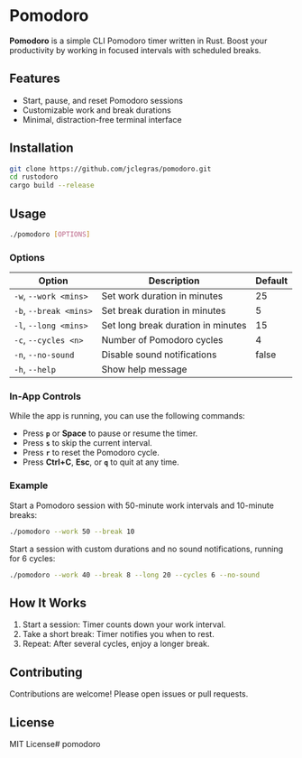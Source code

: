 # Pomodoro

**Pomodoro** is a simple CLI Pomodoro timer written in Rust. Boost your productivity by working in focused intervals with scheduled breaks.

## Features

- Start, pause, and reset Pomodoro sessions
- Customizable work and break durations
- Minimal, distraction-free terminal interface

## Installation

```sh
git clone https://github.com/jclegras/pomodoro.git
cd rustodoro
cargo build --release
```

## Usage

```sh
./pomodoro [OPTIONS]
```

### Options

| Option                | Description                        | Default   |
|-----------------------|------------------------------------|-----------|
| `-w`, `--work <mins>` | Set work duration in minutes       | 25        |
| `-b`, `--break <mins>`| Set break duration in minutes      | 5         |
| `-l`, `--long <mins>` | Set long break duration in minutes | 15        |
| `-c`, `--cycles <n>`  | Number of Pomodoro cycles          | 4         |
| `-n`, `--no-sound`     | Disable sound notifications       | false     |
| `-h`, `--help`        | Show help message                  |           |


### In-App Controls

While the app is running, you can use the following commands:

- Press **`p`** or **Space** to pause or resume the timer.
- Press **`s`** to skip the current interval.
- Press **`r`** to reset the Pomodoro cycle.
- Press **Ctrl+C**, **Esc**, or **`q`** to quit at any time.

### Example

Start a Pomodoro session with 50-minute work intervals and 10-minute breaks:

```sh
./pomodoro --work 50 --break 10
```

Start a session with custom durations and no sound notifications, running for 6 cycles:

```sh
./pomodoro --work 40 --break 8 --long 20 --cycles 6 --no-sound
```

## How It Works

1. Start a session: Timer counts down your work interval.
2. Take a short break: Timer notifies you when to rest.
3. Repeat: After several cycles, enjoy a longer break.

## Contributing

Contributions are welcome! Please open issues or pull requests.

## License

MIT License# pomodoro
